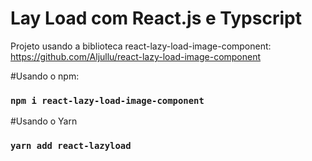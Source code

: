 # Lay Load com React.js e Typscript

Projeto usando a biblioteca react-lazy-load-image-component:  
https://github.com/Aljullu/react-lazy-load-image-component

#Usando o npm:

### `npm i react-lazy-load-image-component`

#Usando o Yarn
### `yarn add react-lazyload`



